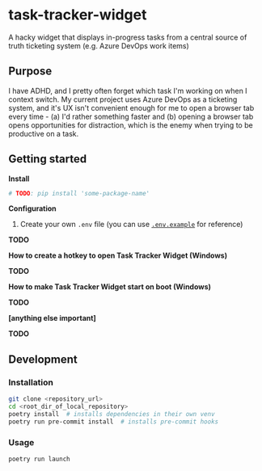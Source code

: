 # task-tracker-widget
A hacky widget that displays in-progress tasks from a central source of truth ticketing system (e.g. Azure DevOps work items)

## Purpose

I have ADHD, and I pretty often forget which task I'm working on when I context switch. My current project uses Azure DevOps as a ticketing system, and it's UX isn't convenient enough for me to open a browser tab every time - (a) I'd rather something faster and (b) opening a browser tab opens opportunities for distraction, which is the enemy when trying to be productive on a task.

## Getting started

**Install**

```bash
# TODO: pip install 'some-package-name'
```

**Configuration**

1. Create your own `.env` file (you can use [`.env.example`](./.env.example) for reference)

<!-- TODO: write up steps for ADO work items to get Personal Access Token, along with screenshots showing where to go in the ADO web UI -->
**TODO**

**How to create a hotkey to open Task Tracker Widget (Windows)**

<!-- TODO: write up steps for creating hotkey to start -->
**TODO**

**How to make Task Tracker Widget start on boot (Windows)**

<!-- TODO: write up steps for starting on boot -->
**TODO**

**[anything else important]**

<!-- TODO: write anything else important for getting started -->
**TODO**

## Development

### Installation

```bash
git clone <repository_url>
cd <root_dir_of_local_repository>
poetry install  # installs dependencies in their own venv
poetry run pre-commit install  # installs pre-commit hooks
```

### Usage

```bash
poetry run launch
```
